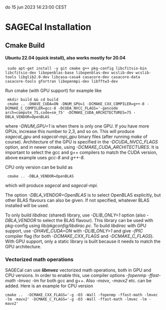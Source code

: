 do 15 jun 2023 14:23:00 CEST
# SAGECal Installation

## Cmake Build
#### Ubuntu 22.04 (quick install), also works mostly for 20.04
```
 sudo apt-get install -y git cmake g++ pkg-config libcfitsio-bin libcfitsio-dev libopenblas-base libopenblas-dev wcslib-dev wcslib-tools libglib2.0-dev libcasa-casa4 casacore-dev casacore-data casacore-tools gfortran libopenmpi-dev libfftw3-dev

```
Run cmake (with GPU support) for example like
```
 mkdir build && cd build
 cmake .. -DHAVE_CUDA=ON -DNUM_GPU=1 -DCMAKE_CXX_COMPILER=g++-8 -DCMAKE_C_COMPILER=gcc-8 -DCUDA_NVCC_FLAGS='-gencode arch=compute_75,code=sm_75' -DCMAKE_CUDA_ARCHITECTURES=75 -DBLA_VENDOR=OpenBLAS
```
where *-DNUM_GPU=1* is when there is only one GPU. If you have more GPUs, increase this number to 2,3, and so on. This will produce *sagecal_gpu* and *sagecal-mpi_gpu* binary files (after running *make* of course). Architecture of the GPU is specified in the *-DCUDA_NVCC_FLAGS* option, and in newer cmake, using *-DCMAKE_CUDA_ARCHITECTURES*. It is important to select the gcc and g++ compilers to match the CUDA version, above example uses *gcc-8* and *g++-8*.

CPU only version can be build as
```
 cmake .. -DBLA_VENDOR=OpenBLAS
```
which will produce *sagecal* and *sagecal-mpi*.

The option *-DBLA_VENDOR=OpenBLAS* is to select OpenBLAS explicitly, but other BLAS  flavours can also be given. If not specified, whatever BLAS installed will be used.


To only build *libdirac* (shared) library, use *-DLIB_ONLY=1* option (also *-DBLA_VENDOR* to select the BLAS flavour). This library can be used with pkg-config using *lib/pkgconfig/libdirac.pc*. To build *libdirac* with GPU support, use *-DHAVE_CUDA=ON* with *-DLIB_ONLY=1* and give *-fPIC* compiler flag (for both *-DCMAKE_CXX_FLAGS* and *-DCMAKE_C_FLAGS*). With GPU support, only a static library is built because it needs to match the GPU architecture.

### Vectorized math operations
SAGECal can use ***libmvec*** vectorized math operations, both in GPU and CPU versions. In order to enable this, use compiler options *-fopenmp -ffast-math -lmvec -lm* for both gcc and g++. Also *-mavx*, *-mavx2* etc. can be added. Here is an example for CPU version

```
cmake ..  -DCMAKE_CXX_FLAGS='-g -O3 -Wall -fopenmp -ffast-math -lmvec -lm -mavx2' -DCMAKE_C_FLAGS='-g -O3 -Wall -ffast-math -lmvec -lm -mavx2' 
```
